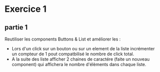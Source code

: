 # Exercice 1

## partie 1

Reutiliser les components Buttons & List et améliorer les : 

- Lors d'un click sur un bouton ou sur un element de la liste incrémenter un compteur de 1 pout compatbilisé le nombre de click total.
- A la suite des liste afficher 2 chaines de caractére (faite un nouveau component) qui affichera le nombre d'élèments dans chaque liste.